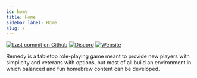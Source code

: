 ```yaml
---
id: home
title: Home
sidebar_label: Home
slug: /
---
```


[![Last commit on Github](https://img.shields.io/github/last-commit/iansannar/remedy?label=updated&logo=Github&logoColor=white&style=flat-square)](https://github.com/iansannar/remedy/commits/master) [![Discord](https://img.shields.io/discord/500872942033305600?logo=discord&logoColor=white&style=flat-square)](https://discordapp.com/invite/qeJvQ5b) [![Website](https://img.shields.io/website?style=flat-square&url=https%3A%2F%2Fremedy.neonfable.com)](https://remedy.neonfable.com)

Remedy is a tabletop role-playing game meant to provide new players with simplicity and veterans with options, but most of all build an environment in which balanced and fun homebrew content can be developed.

